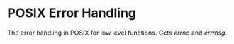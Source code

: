 # POSIX Error Handling
The error handling in POSIX for low level functions. Gets *errno* and *errmsg*.
